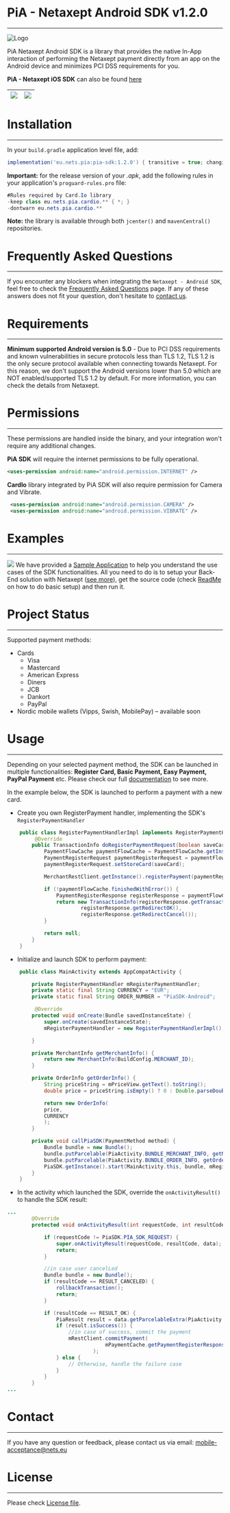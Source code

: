# PiA - Netaxept Android SDK v1.2.0
----
![Logo](readme-files/NetsLogo.jpg)

PiA Netaxept Android SDK is a library that provides the native In-App interaction of performing the Netaxept payment directly from an app on the Android device and minimizes PCI DSS requirements for you.

**PiA - Netaxept iOS SDK** can also be found [here](https://github.com/Nets-mobile-acceptance/Netaxept-iOS-SDK)

| ![](readme-files/demo_pay_with_new_card.gif)  | ![](readme-files/demo_pay_with_saved_card.gif) |
| --- | --- |


# Installation
----
In your `build.gradle` application level file, add:
```gradle
implementation('eu.nets.pia:pia-sdk:1.2.0') { transitive = true; changing=true; }
```

**Important:** for the release version of your _.apk_, add the following rules in your application's `proguard-rules.pro` file:
```java
#Rules required by Card.Io library
-keep class eu.nets.pia.cardio.** { *; }
-dontwarn eu.nets.pia.cardio.**
```
    
**Note:** the library is available through both `jcenter()` and `mavenCentral()` repositories.

# Frequently Asked Questions
---
If you encounter any blockers when integrating the `Netaxept - Android SDK`, feel free to check the [Frequently Asked Questions](FAQs.md) page. If any of these answers does not fit your question, don't hesitate to [contact us](#contact).


# Requirements
----
**Minimum supported Android version is 5.0** - Due to PCI DSS requirements and known vulnerabilities in secure protocols less than TLS 1.2, TLS 1.2 is the only secure protocol available when connecting towards Netaxept. For this reason, we don't support the Android versions lower than 5.0 which are NOT enabled/supported TLS 1.2 by default. For more information, you can check the details from Netaxept.


# Permissions
----
These permissions are handled inside the binary, and your integration won't require any additional changes.

**PiA SDK** will require the internet permissions to be fully operational.

```xml
<uses-permission android:name="android.permission.INTERNET" />
```

**CardIo** library integrated by PiA SDK will also require permission for Camera and Vibrate.

```xml
 <uses-permission android:name="android.permission.CAMERA" />
 <uses-permission android:name="android.permission.VIBRATE" />
```

# Examples
----
![](readme-files/sample_screenshots.png)
We have provided a [Sample Application](PiaSample/) to help you understand the use cases of the SDK functionalities. All you need to do is to setup your Back-End solution with Netaxept ([see more](https://github.com/Nets-mobile-acceptance/Netaxept-Sample-Backend)), get the source code (check [ReadMe](PiaSample/ReadMe.md) on how to do basic setup) and then run it. 


# Project Status
---
Supported payment methods:
- Cards
     - Visa
     - Mastercard
     - American Express
     - Diners
     - JCB
     - Dankort
     - PayPal
- Nordic mobile wallets (Vipps, Swish, MobilePay) – available soon

# Usage
----
Depending on your selected payment method, the SDK can be launched in multiple functionalities: **Register Card, Basic Payment, Easy Payment, PayPal Payment** etc. Please check our full [documentation](documentation/) to see more.

In the example below, the SDK is launched to perform a payment with a new card.

- Create you own RegisterPayment handler, implementing the SDK's `RegisterPaymentHandler`

```java
    public class RegisterPaymentHandlerImpl implements RegisterPaymentHandler {
         @Override
        public TransactionInfo doRegisterPaymentRequest(boolean saveCard) {
            PaymentFlowCache paymentFlowCache = PaymentFlowCache.getInstance();
            PaymentRegisterRequest paymentRegisterRequest = paymentFlowCache.getPaymentRegisterRequest();
            paymentRegisterRequest.setStoreCard(saveCard);

            MerchantRestClient.getInstance().registerPayment(paymentRegisterRequest);

            if (!paymentFlowCache.finishedWithError()) {
                PaymentRegisterResponse registerResponse = paymentFlowCache.getPaymentRegisterResponse();
                return new TransactionInfo(registerResponse.getTransactionId(),
                        registerResponse.getRedirectOK(),
                        registerResponse.getRedirectCancel());
            }

            return null;
        }
    }
```

- Initialize and launch SDK to perform payment:

```java
    public class MainActivity extends AppCompatActivity {

        private RegisterPaymentHandler mRegisterPaymentHandler;
        private static final String CURRENCY = "EUR";
        private static final String ORDER_NUMBER = "PiaSDK-Android";

         @Override
        protected void onCreate(Bundle savedInstanceState) {
            super.onCreate(savedInstanceState);
            mRegisterPaymentHandler = new RegisterPaymentHandlerImpl();

        }

        private MerchantInfo getMerchantInfo() {
            return new MerchantInfo(BuildConfig.MERCHANT_ID);
        }

        private OrderInfo getOrderInfo() {
            String priceString = mPriceView.getText().toString();
            double price = priceString.isEmpty() ? 0 : Double.parseDouble(priceString);

            return new OrderInfo(
            price,
            CURRENCY
            );
        }

        private void callPiaSDK(PaymentMethod method) {
            Bundle bundle = new Bundle();
            bundle.putParcelable(PiaActivity.BUNDLE_MERCHANT_INFO, getMerchantInfo());
            bundle.putParcelable(PiaActivity.BUNDLE_ORDER_INFO, getOrderInfo());
            PiaSDK.getInstance().start(MainActivity.this, bundle, mRegisterPaymentHandler);
        }
    }
```

- In the activity which launched the SDK, override the `onActivityResult()` to handle the SDK result:

```java
...
        @Override
        protected void onActivityResult(int requestCode, int resultCode, Intent data) {

            if (requestCode != PiaSDK.PIA_SDK_REQUEST) {
                super.onActivityResult(requestCode, resultCode, data);
                return;
            }

            //in case user cancelLed
            Bundle bundle = new Bundle();
            if (resultCode == RESULT_CANCELED) {
                rollbackTransaction();
                return;
            }

            if (resultCode == RESULT_OK) {
                PiaResult result = data.getParcelableExtra(PiaActivity.BUNDLE_COMPLETE_RESULT);
                if (result.isSuccess()) {
                    //in case of success, commit the payment
                    mRestClient.commitPayment(
                                mPaymentCache.getPaymentRegisterResponse().getTransactionId()
                            );
                } else {
                    // Otherwise, handle the failure case
                }
            }
        }
...
```


# Contact
----
If you have any question or feedback, please contact us via email: [mobile-acceptance@nets.eu](mailto:mobile-acceptance@nets.eu)



# License
----

Please check [License file](PiA-Netaxept-SDK-License.md).
